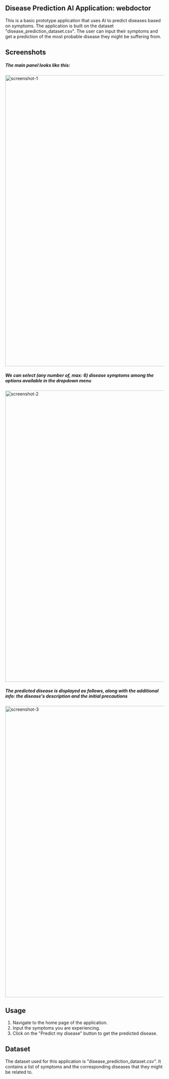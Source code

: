 ## Disease Prediction AI Application: webdoctor

This is a basic prototype application that uses AI to predict diseases based on symptoms. The application is built on the dataset "disease_prediction_dataset.csv". The user can input their symptoms and get a prediction of the most probable disease they might be suffering from.

## Screenshots
##### The main panel looks like this:
<img width="925" alt="screenshot-1" src="https://user-images.githubusercontent.com/52274739/222132166-7712638d-b6f0-4a91-bc16-d588ab5a71dc.png">

##### We can select (any number of, max: 6) disease symptoms among the options available in the dropdown menu
<img width="925" alt="screenshot-2" src="https://user-images.githubusercontent.com/52274739/222132168-19a336e9-fd72-4004-b4fa-7b58f6cd20d2.png">

##### The predicted disease is displayed as follows, along with the additional info: the disease's description and the initial precautions

<img width="925" alt="screenshot-3" src="https://user-images.githubusercontent.com/52274739/222132154-d7abad1e-77da-44b8-8cad-d7d3e1504893.png">


## Usage
1. Navigate to the home page of the application.
2. Input the symptoms you are experiencing.
3. Click on the "Predict my disease" button to get the predicted disease.

## Dataset
The dataset used for this application is "disease_prediction_dataset.csv". It contains a list of symptoms and the corresponding diseases that they might be related to.

